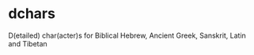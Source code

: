 dchars
======

D(etailed) char(acter)s for Biblical Hebrew, Ancient Greek, Sanskrit, Latin and Tibetan
